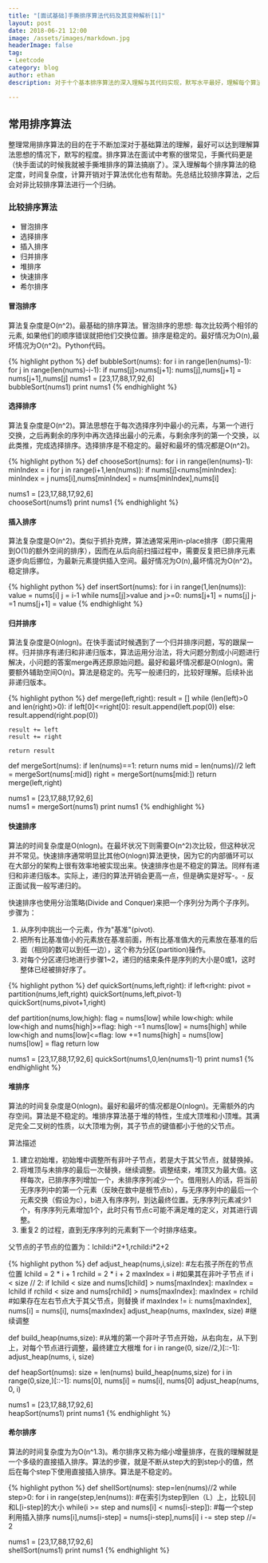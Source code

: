 ```yaml
---
title: "[面试基础]手撕排序算法代码及其变种解析[1]"
layout: post
date: 2018-06-21 12:00
image: /assets/images/markdown.jpg
headerImage: false
tag:
- Leetcode
category: blog
author: ethan
description: 对于十个基本排序算法的深入理解与其代码实现，默写水平最好，理解每个算法的时间与空间复杂度，稳定性。

---
```


## 常用排序算法

整理常用排序算法的目的在于不断加深对于基础算法的理解，最好可以达到理解算法思想的情况下，默写的程度。排序算法在面试中考察的很常见，手撕代码更是（快手面试的时候我就被手撕堆排序的算法搞崩了）。深入理解每个排序算法的稳定度，时间复杂度，计算开销对于算法优化也有帮助。先总结比较排序算法，之后会对非比较排序算法进行一个归纳。

### 比较排序算法

- 冒泡排序
- 选择排序
- 插入排序
- 归并排序
- 堆排序
- 快速排序
- 希尔排序

#### 冒泡排序

算法复杂度是O(n^2)。最基础的排序算法。冒泡排序的思想: 每次比较两个相邻的元素, 如果他们的顺序错误就把他们交换位置。排序是稳定的。最好情况为O(n),最坏情况为O(n^2)。Python代码。

{% highlight python %}
def bubbleSort(nums):
    for i in range(len(nums)-1):
        for j in range(len(nums)-i-1):
            if nums[j]>nums[j+1]:
                nums[j],nums[j+1] = nums[j+1],nums[j]
nums1 = [23,17,88,17,92,6]                
bubbleSort(nums1)
print nums1
{% endhighlight %}


#### 选择排序

算法复杂度是O(n^2)。算法思想在于每次选择序列中最小的元素，与第一个进行交换，之后再剩余的序列中再次选择出最小的元素，与剩余序列的第一个交换，以此类推，完成选择排序。选择排序是不稳定的。最好和最坏的情况都是O(n^2)。

{% highlight python %}
def chooseSort(nums):
    for i in range(len(nums)-1):
        minIndex = i
        for j in range(i+1,len(nums)):
            if nums[j]<nums[minIndex]:
                minIndex = j
        nums[i],nums[minIndex] = nums[minIndex],nums[i]
    
nums1 = [23,17,88,17,92,6]  
chooseSort(nums1)
print nums1
{% endhighlight %}

#### 插入排序
算法复杂度是O(n^2)。类似于抓扑克牌，算法通常采用in-place排序（即只需用到O(1)的额外空间的排序），因而在从后向前扫描过程中，需要反复把已排序元素逐步向后挪位，为最新元素提供插入空间。最好情况为O(n),最坏情况为O(n^2)。稳定排序。

{% highlight python %}
def insertSort(nums):
    for i in range(1,len(nums)):
        value = nums[i]
        j = i-1
        while nums[j]>value and j>=0:
            nums[j+1] = nums[j]
            j-=1
        nums[j+1] = value
{% endhighlight %}


#### 归并排序
算法复杂度是O(nlogn)。在快手面试时候遇到了一个归并排序问题，写的跟屎一样。归并排序有递归和非递归版本，算法运用分治法，将大问题分割成小问题进行解决，小问题的答案merge再还原原始问题。最好和最坏情况都是O(nlogn)。需要额外辅助空间O(n)。算法是稳定的。先写一般递归的，比较好理解。后续补出非递归版本。

{% highlight python %}
def merge(left,right):
    result = []
    while (len(left)>0 and len(right)>0):
        if left[0]<=right[0]:
            result.append(left.pop(0))
        else:
            result.append(right.pop(0))
    
    result += left
    result += right
    
    return result      
    
def mergeSort(nums):
    if len(nums)==1:
        return nums
    mid = len(nums)//2
    left = mergeSort(nums[:mid])
    right = mergeSort(nums[mid:])
    return merge(left,right)
    
nums1 = [23,17,88,17,92,6]  
nums1 = mergeSort(nums1)
print nums1
{% endhighlight %}

#### 快速排序

算法的时间复杂度是O(nlogn)。在最坏状况下则需要O(n^2)次比较，但这种状况并不常见。快速排序通常明显比其他O(nlogn)算法更快，因为它的内部循环可以在大部分的架构上很有效率地被实现出来。快速排序也是不稳定的算法。同样有递归和非递归版本。实际上，递归的算法开销会更高一点，但是确实是好写-。- 反正面试我一般写递归的。

快速排序也使用分治策略(Divide and Conquer)来把一个序列分为两个子序列。步骤为：

1. 从序列中挑出一个元素，作为"基准"(pivot).
2. 把所有比基准值小的元素放在基准前面，所有比基准值大的元素放在基准的后面（相同的数可以到任一边），这个称为分区(partition)操作。
3. 对每个分区递归地进行步骤1~2，递归的结束条件是序列的大小是0或1，这时整体已经被排好序了。

{% highlight python %}
def quickSort(nums,left,right):
    if left<right:
        pivot = partition(nums,left,right)
        quickSort(nums,left,pivot-1)
        quickSort(nums,pivot+1,right)
    
def partition(nums,low,high):
    flag = nums[low]
    while low<high:
        while low<high and nums[high]>=flag:
            high -=1
        nums[low] = nums[high]
        while low<high and nums[low]<=flag:
            low +=1
        nums[high] = nums[low]   
    nums[low] = flag
    return low
                
nums1 = [23,17,88,17,92,6] 
quickSort(nums1,0,len(nums1)-1)
print nums1
{% endhighlight %}


#### 堆排序

算法的时间复杂度是O(nlogn)。最好和最坏的情况都是O(nlogn)。无需额外的内存空间。算法是不稳定的。堆排序算法基于堆的特性，生成大顶堆和小顶堆。其满足完全二叉树的性质，以大顶堆为例，其子节点的键值都小于他的父节点。

算法描述

1. 建立初始堆，初始堆中调整所有非叶子节点，若是大于其父节点，就替换掉。
2. 将堆顶与未排序的最后一次替换，继续调整。调整结束，堆顶又为最大值。这样每次，已排序序列增加一个，未排序序列减少一个。借用别人的话，将当前无序序列中的第一个元素（反映在数中是根节点b），与无序序列中的最后一个元素交换（假设为c），b进入有序序列，到达最终位置。无序序列元素减少1个，有序序列元素增加1个，此时只有节点c可能不满足堆的定义，对其进行调整。
3. 重复2 的过程，直到无序序列的元素剩下一个时排序结束。

父节点的子节点的位置为：lchild:i\*2+1,rchild:i*2+2

{% highlight python %}
def adjust_heap(nums,i,size):
    #左右孩子所在的节点位置
    lchild = 2 * i + 1
    rchild = 2 * i + 2
    maxIndex = i 
    #如果其在非叶子节点
    if i < size // 2:
        if lchild < size and nums[lchild] > nums[maxIndex]:
            maxIndex = lchild
        if rchild < size and nums[rchild] > nums[maxIndex]:
            maxIndex = rchild
        #如果存在左右节点大于其父节点，则替换
        if maxIndex != i:
            nums[maxIndex], nums[i] = nums[i], nums[maxIndex]
            adjust_heap(nums, maxIndex, size) #继续调整
    
def build_heap(nums,size):
    #从堆的第一个非叶子节点开始，从右向左，从下到上，对每个节点进行调整，最终建立大根堆
    for i in range(0, size//2,)[::-1]:
        adjust_heap(nums, i, size)
        
def heapSort(nums):
    size = len(nums)
    build_heap(nums,size)
    for i in range(0,size,)[::-1]:
        nums[0], nums[i] = nums[i], nums[0]
        adjust_heap(nums, 0, i)
    
nums1 = [23,17,88,17,92,6]  
heapSort(nums1)
print nums1
{% endhighlight %}


#### 希尔排序

算法的时间复杂度为为O(n^1.3)。希尔排序又称为缩小增量排序，在我的理解就是一个多级的直接插入排序。算法的步骤，就是不断从step大的到step小的值，然后在每个step下使用直接插入排序。算法是不稳定的。

{% highlight python %}
def shellSort(nums):
    step=len(nums)//2
    while step>0:
        for i in range(step,len(nums)):            #在索引为step到len（L）上，比较L[i]和L[i-step]的大小
            while(i >= step and nums[i] < nums[i-step]):      #每一个step利用插入排序
                nums[i],nums[i-step] = nums[i-step],nums[i]
                i -= step
        step //= 2
    
    
nums1 = [23,17,88,17,92,6]  
shellSort(nums1)
print nums1
{% endhighlight %}



